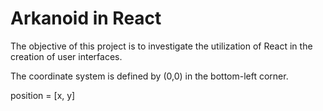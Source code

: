 # Arkanoid in React

The objective of this project is to investigate the utilization of React in the creation of user interfaces.

The coordinate system is defined by (0,0) in the bottom-left corner.

position = [x, y]